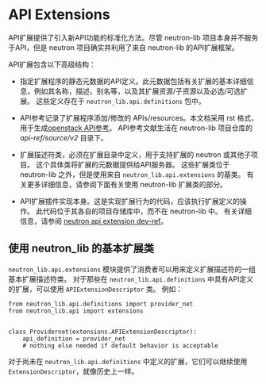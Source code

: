 # API Extensions

API扩展提供了引入新API功能的标准化方法。尽管 neutron-lib 项目本身并不服务于API，但是 neutron 项目确实并利用了来自 neutron-lib 的API扩展框架。

API扩展包含以下高级结构：

* 指定扩展程序的静态元数据的API定义。此元数据包括有关扩展的基本详细信息，例如其名称，描述，别名等，以及其扩展资源/子资源以及必选/可选扩展。 这些定义存在于 `neutron_lib.api.definitions` 包中。

* API参考记录了扩展程序添加/修改的 APIs/resources。本文档采用 rst 格式，用于生成[openstack API参考](https://developer.openstack.org/api-ref/networking/v2/)。 API参考文献生活在 neutron-lib 项目仓库的 *api-ref/source/v2* 目录下。

* 扩展描述符类，必须在扩展目录中定义，用于支持扩展的 neutron 或其他子项目。 这个具体类将扩展的元数据提供给API服务器。 这些扩展类位于 neutron-lib 之外，但是使用来自 `neutron_lib.api.extensions` 的基类。 有关更多详细信息，请参阅下面有关使用 neutron-lib 扩展类的部分。

* API扩展插件实现本身。这是实现扩展行为的代码，应该执行扩展定义的操作。 此代码位于其各自的项目存储库中，而不在 neutron-lib 中。 有关详细信息，请参阅 [neutron api extension dev-ref](https://github.com/openstack/neutron/blob/master/doc/source/devref/api_extensions.rst)。

## 使用 neutron_lib 的基本扩展类

`neutron_lib.api.extensions` 模块提供了消费者可以用来定义扩展描述符的一组基本扩展描述符类。 对于那些在 `neutron_lib.api.definitions` 中具有API定义的扩展，可以使用 `APIExtensionDescriptor` 类。 例如：

```
from neutron_lib.api.definitions import provider_net
from neutron_lib.api import extensions


class Providernet(extensions.APIExtensionDescriptor):
    api_definition = provider_net
    # nothing else needed if default behavior is acceptable
```

对于尚未在 `neutron_lib.api.definitions` 中定义的扩展，它们可以继续使用 `ExtensionDescriptor`，就像历史上一样。
